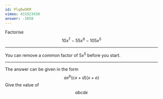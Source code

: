 ```yaml
---
id: Plq0wOKM
vimeo: 431923430
answer: -1050
---
```


Factorise
$$
10x^7 - 55x^6 - 105x^5
$$

---

You can remove a common factor of $5x^5$ before you start.

---

The answer can be given in the form
$$
ax^b (cx + d)(x + e)
$$
Give the value of
$$
abcde
$$

